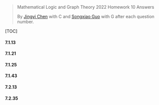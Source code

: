 >Mathematical Logic and Graph Theory 2022 Homework 10 Answers
>
>By [Jingyi Chen](chenjingyi071@mail.ustc.edu.cn) with C and [Songxiao Guo](logname@mail.ustc.edu.cn) with G after each question number.

[TOC]

#### 7.1.13

#### 7.1.21

#### 7.1.25

#### 7.1.43

#### 7.2.13

#### 7.2.35